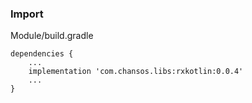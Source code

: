 ### Import

Module/build.gradle
```
dependencies {
    ...
    implementation 'com.chansos.libs:rxkotlin:0.0.4'
    ...
}
```